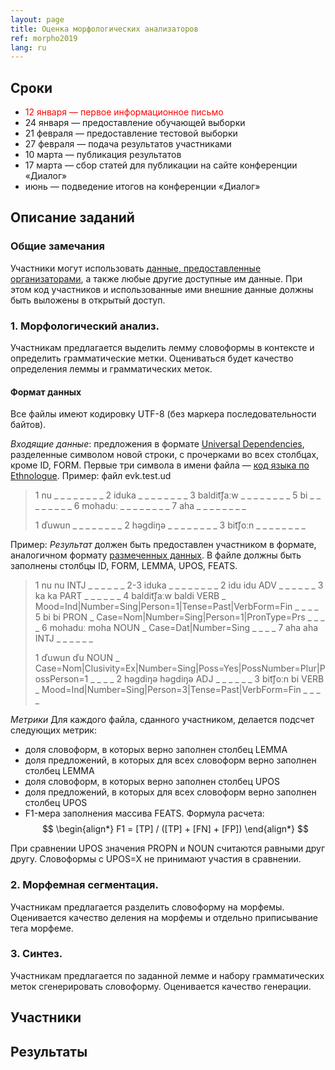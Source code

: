 ```yaml
---
layout: page
title: Оценка морфологических анализаторов
ref: morpho2019
lang: ru
---
```

## Сроки

* <span style="color: red">12 января  — первое информационное письмо</span>
* 24 января — предоставление обучающей выборки
* 21 февраля — предоставление тестовой выборки
* 27 февраля — подача результатов участниками
* 10 марта — публикация результатов
* 17 марта  — сбор статей для публикации на сайте конференции «Диалог»
* июнь — подведение итогов на конференции «Диалог»

## Описание заданий
### Общие замечания
Участники могут использовать [данные, предоставленные организаторами](../data/index_data.html), а также любые другие доступные им данные. При этом код участников и использованные ими внешние данные должны быть выложены в открытый доступ.

### 1. Морфологический анализ.
Участникам предлагается выделить лемму словоформы в контексте и определить грамматические метки. Оцениваться будет качество определения леммы и грамматических меток.
#### Формат данных
Все файлы имеют кодировку UTF-8 (без маркера последовательности байтов).

*Входящие данные*: предложения в формате [Universal Dependencies](https://universaldependencies.org/format.html), разделенные символом новой строки, с прочерками во всех столбцах, кроме ID, FORM. Первые три символа в имени файла — [код языка по Ethnologue](https://www.ethnologue.com/browse/codes).
Пример: файл evk.test.ud
>1	nu	_	_	_	_	_	_	_	_
>2	iduka	_	_	_	_	_	_	_	_
>3	baldit͡ʃaːw	_	_	_	_	_	_	_	_
>5	bi	_	_	_	_	_	_	_	_
>6	mohaduː	_	_	_	_	_	_	_	_
>7	aha	_	_	_	_	_	_	_	_
>
>1	ďuwun	_	_	_	_	_	_	_	_
>2	həgdiŋə	_	_	_	_	_	_	_	_
>3	bit͡ʃoːn	_	_	_	_	_	_	_	_


Пример:
*Результат* должен быть предоставлен участником в формате, аналогичном формату [размеченных данных](../data/index_data.html). В файле должны быть заполнены столбцы ID, FORM, LEMMA, UPOS, FEATS. 
>1	nu	nu	INTJ	_	_	_	_	_	_
>2-3	iduka	_	_	_	_	_	_	_	_
>2	idu	idu	ADV	_	_	_	_	_	_
>3	ka	ka	PART	_	_	_	_	_	_
>4	baldit͡ʃaːw	baldi	VERB	_	Mood=Ind|Number=Sing|Person=1|Tense=Past|VerbForm=Fin	_	_	_	_
>5	bi	bi	PRON	_	Case=Nom|Number=Sing|Person=1|PronType=Prs	_	_	_	_
>6	mohaduː	moha	NOUN	_	Case=Dat|Number=Sing	_	_	_	_
>7	aha	aha	INTJ	_	_	_	_	_	_
>
>1	ďuwun	ďu	NOUN	_	Case=Nom|Clusivity=Ex|Number=Sing|Poss=Yes|PossNumber=Plur|PossPerson=1	_	_	_	_
>2	həgdiŋə	həgdiŋə	ADJ	_	_	_	_	_	_
>3	bit͡ʃoːn	bi	VERB	_	Mood=Ind|Number=Sing|Person=3|Tense=Past|VerbForm=Fin	_	_	_	_


*Метрики*
Для каждого файла, сданного участником, делается подсчет следующих метрик:
* доля словоформ, в которых верно заполнен столбец LEMMA
* доля предложений, в которых для всех словоформ верно заполнен столбец LEMMA
* доля словоформ, в которых верно заполнен столбец UPOS
* доля предложений, в которых для всех словоформ верно заполнен столбец UPOS
* F1-мера заполнения массива FEATS. Формула расчета:
$$
\begin{align*}
F1 = [TP] / ([TP] + [FN] + [FP])
\end{align*}
$$

При сравнении UPOS значения PROPN и NOUN считаются равными друг другу.
Словоформы с UPOS=X не принимают участия в сравнении.

### 2. Морфемная сегментация.
Участникам предлагается разделить словоформу на морфемы. Оценивается качество деления на морфемы и отдельно приписывание тега морфеме.

### 3. Синтез.
Участникам предлагается по заданной лемме и набору грамматических меток сгенерировать словоформу. Оценивается качество генерации.


## Участники
## Результаты